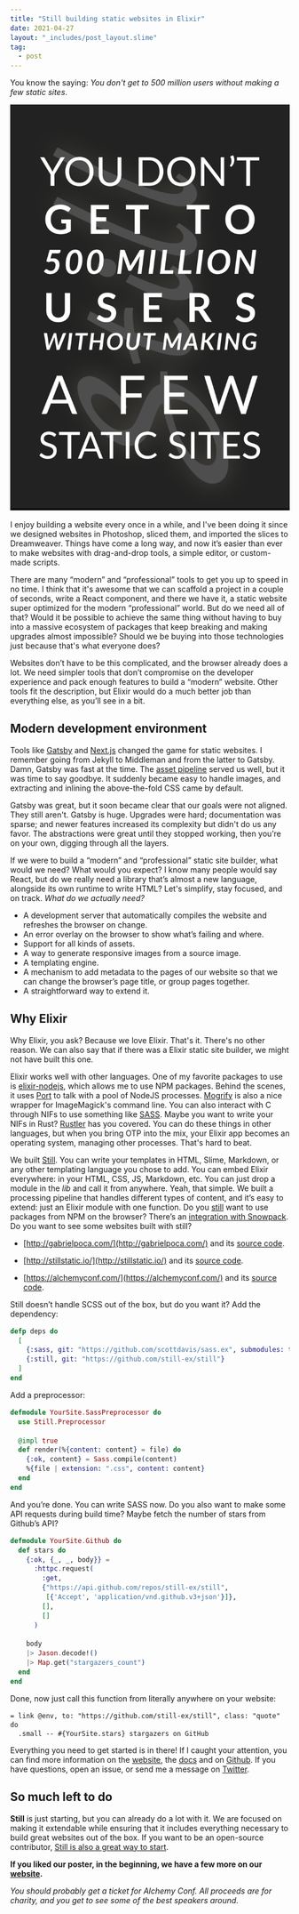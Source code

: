 ```yaml
---
title: "Still building static websites in Elixir"
date: 2021-04-27
layout: "_includes/post_layout.slime"
tag:
  - post
---
```


You know the saying: _You don't get to 500 million users without making a few static sites_.

![You don't get to 500 million users without making a few static sites](./millions.jpeg)

I enjoy building a website every once in a while, and I've been doing it since we designed websites in Photoshop, sliced them, and imported the slices to Dreamweaver.
Things have come a long way, and now it’s easier than ever to make websites with drag-and-drop tools, a simple editor, or custom-made scripts.

There are many “modern” and “professional” tools to get you up to speed in no time. I think that it's awesome that we can scaffold a project in a couple of seconds, write a React component, and there we have it, a static website super optimized for the modern “professional” world. But do we need all of that? Would it be possible to achieve the same thing without having to buy into a massive ecosystem of packages that keep breaking and making upgrades almost impossible? Should we be buying into those technologies just because that's what everyone does?

Websites don’t have to be this complicated, and the browser already does a lot. We need simpler tools that don’t compromise on the developer experience and pack enough features to build a “modern” website. Other tools fit the description, but Elixir would do a much better job than everything else, as you’ll see in a bit.

## Modern development environment

Tools like [Gatsby][gatsby] and [Next.js][next] changed the game for static websites. I remember going from Jekyll to Middleman and from the latter to Gatsby. Damn, Gatsby was fast at the time. The [asset pipeline][asset-pipeline] served us well, but it was time to say goodbye. It suddenly became easy to handle images, and extracting and inlining the above-the-fold CSS came by default.

Gatsby was great, but it soon became clear that our goals were not aligned. They still aren't. Gatsby is huge. Upgrades were hard; documentation was sparse; and newer features increased its complexity but didn't do us any favor. The abstractions were great until they stopped working, then you’re on your own, digging through all the layers.

If we were to build a “modern” and “professional” static site builder, what would we need? What would you expect? I know many people would say React, but do we really need a library that’s almost a new language, alongside its own runtime to write HTML? Let's simplify, stay focused, and on track. _What do we actually need?_

- A development server that automatically compiles the website and refreshes the browser on change.
- An error overlay on the browser to show what’s failing and where.
- Support for all kinds of assets.
- A way to generate responsive images from a source image.
- A templating engine.
- A mechanism to add metadata to the pages of our website so that we can change the browser’s page title, or group pages together.
- A straightforward way to extend it.

## Why Elixir

Why Elixir, you ask? Because we love Elixir. That's it. There's no other reason. We can also say that if there was a Elixir static site builder, we might not have built this one.

Elixir works well with other languages. One of my favorite packages to use is [elixir-nodejs][elixir-nodejs], which allows me to use NPM packages. Behind the scenes, it uses [Port][elixir-port] to talk with a pool of NodeJS processes. [Mogrify][mogrify] is also a nice wrapper for ImageMagick's command line. You can also interact with C through NIFs to use something like [SASS][elixir-sass]. Maybe you want to write your NIFs in Rust? [Rustler][rustler] has you covered. You can do these things in other languages, but when you bring OTP into the mix, your Elixir app becomes an operating system, managing other processes. That's hard to beat.

We built [Still][stillstatic]. You can write your templates in HTML, Slime, Markdown, or any other templating language you chose to add. You can embed Elixir everywhere: in your HTML, CSS, JS, Markdown, etc. You can just drop a module in the _lib_ and call it from anywhere. Yeah, that simple. We built a processing pipeline that handles different types of content, and it’s easy to extend: just an Elixir module with one function. Do you [still][stillstatic] want to use packages from NPM on the browser? There’s an [integration with Snowpack][still_snowpack]. Do you want to see some websites built with still?

- [http://gabrielpoca.com/](http://gabrielpoca.com/) and its [source code](https://github.com/gabrielpoca/gabrielpoca.com/tree/master/priv/site).

- [http://stillstatic.io/](http://stillstatic.io/) and its [source code](https://github.com/still-ex/still/tree/master/priv/site).

- [https://alchemyconf.com/](https://alchemyconf.com/) and its [source code](https://github.com/subvisual/alchemyconf.com/tree/master/priv/site).

Still doesn’t handle SCSS out of the box, but do you want it? Add the dependency:

```elixir
defp deps do
  [
    {:sass, git: "https://github.com/scottdavis/sass.ex", submodules: true},
    {:still, git: "https://github.com/still-ex/still"}
  ]
end
```

Add a preprocessor:

```elixir
defmodule YourSite.SassPreprocessor do
  use Still.Preprocessor

  @impl true
  def render(%{content: content} = file) do
    {:ok, content} = Sass.compile(content)
    %{file | extension: ".css", content: content}
  end
end
```

And you’re done. You can write SASS now. Do you also want to make some API requests during build time? Maybe fetch the number of stars from Github’s API?

```elixir
defmodule YourSite.Github do
  def stars do
    {:ok, {_, _, body}} =
      :httpc.request(
        :get,
        {"https://api.github.com/repos/still-ex/still",
         [{'Accept', 'application/vnd.github.v3+json'}]},
        [],
        []
      )

    body
    |> Jason.decode!()
    |> Map.get("stargazers_count")
  end
end
```

Done, now just call this function from literally anywhere on your website:

```
= link @env, to: "https://github.com/still-ex/still", class: "quote" do
  .small -- #{YourSite.stars} stargazers on GitHub
```

Everything you need to get started is in there! If I caught your attention, you can find more information on the [website][stillstatic], the [docs][docs] and on [Github][still_github]. If you have questions, open an issue, or send me a message on [Twitter][twitter].

## So much left to do

**Still** is just starting, but you can already do a lot with it. We are focused on making it extendable while ensuring that it includes everything necessary to build great websites out of the box. If you want to be an open-source contributor, [Still is also a great way to start][still_github].

**If you liked our poster, in the beginning, we have a few more on our [website][stillstatic].**

_You should probably get a ticket for Alchemy Conf. All proceeds are for charity, and you get to see some of the best speakers around._

[stillstatic]: https://stillstatic.io/
[docs]: https://hexdocs.pm/still/getting_started.html
[gatsby]: https://www.gatsbyjs.com/
[eleventy]: https://www.11ty.dev/
[elixir-nodejs]: https://github.com/revelrylabs/elixir-nodejs
[elixir-port]: https://hexdocs.pm/elixir/Port.html
[mogrify]: https://github.com/route/mogrify
[elixir-sass]: https://github.com/scottdavis/sass.ex
[rustler]: https://github.com/rusterlium/rustler
[gatsby]: https://www.gatsbyjs.com/
[next]: https://nextjs.org/
[asset-pipeline]: https://github.com/rails/sprockets
[still_snowpack]: https://github.com/still-ex/still_snowpack
[still_github]: https://github.com/still-ex/still
[twitter]: https://twitter.com/gabrielgpoca
